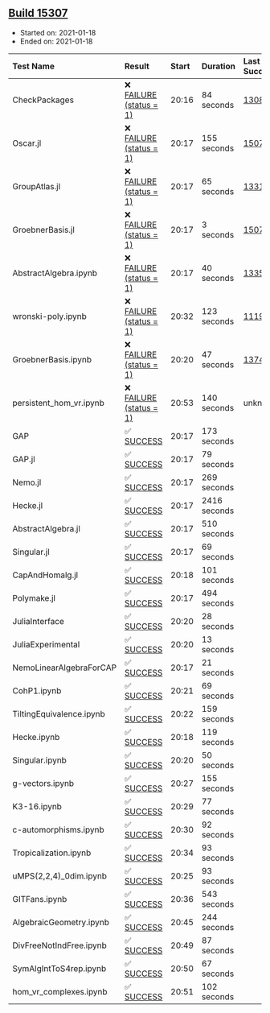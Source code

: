 ## [Build 15307](https://oscarci.mathematik.uni-kl.de/job/oscar/15307/)

* Started on: 2021-01-18
* Ended on: 2021-01-18

| Test Name    | Result | Start | Duration | Last Success | First Failure |
|:-------------|:-------|:------|:---------|:-------------|:--------------|
| CheckPackages | ❌ [FAILURE (status = 1)](https://oscarci.mathematik.uni-kl.de/job/oscar/15307/artifact/logs/build-15307/CheckPackages.log) | 20:16 | 84 seconds | [13085](https://oscarci.mathematik.uni-kl.de/job/oscar/13085/) | [13086](https://oscarci.mathematik.uni-kl.de/job/oscar/13086/) |
| Oscar.jl | ❌ [FAILURE (status = 1)](https://oscarci.mathematik.uni-kl.de/job/oscar/15307/artifact/logs/build-15307/Oscar.jl.log) | 20:17 | 155 seconds | [15079](https://oscarci.mathematik.uni-kl.de/job/oscar/15079/) | [15080](https://oscarci.mathematik.uni-kl.de/job/oscar/15080/) |
| GroupAtlas.jl | ❌ [FAILURE (status = 1)](https://oscarci.mathematik.uni-kl.de/job/oscar/15307/artifact/logs/build-15307/GroupAtlas.jl.log) | 20:17 | 65 seconds | [13311](https://oscarci.mathematik.uni-kl.de/job/oscar/13311/) | [13312](https://oscarci.mathematik.uni-kl.de/job/oscar/13312/) |
| GroebnerBasis.jl | ❌ [FAILURE (status = 1)](https://oscarci.mathematik.uni-kl.de/job/oscar/15307/artifact/logs/build-15307/GroebnerBasis.jl.log) | 20:17 | 3 seconds | [15079](https://oscarci.mathematik.uni-kl.de/job/oscar/15079/) | [15080](https://oscarci.mathematik.uni-kl.de/job/oscar/15080/) |
| AbstractAlgebra.ipynb | ❌ [FAILURE (status = 1)](https://oscarci.mathematik.uni-kl.de/job/oscar/15307/artifact/logs/build-15307/AbstractAlgebra.ipynb.log) | 20:17 | 40 seconds | [13355](https://oscarci.mathematik.uni-kl.de/job/oscar/13355/) | [13356](https://oscarci.mathematik.uni-kl.de/job/oscar/13356/) |
| wronski-poly.ipynb | ❌ [FAILURE (status = 1)](https://oscarci.mathematik.uni-kl.de/job/oscar/15307/artifact/logs/build-15307/wronski-poly.ipynb.log) | 20:32 | 123 seconds | [11192](https://oscarci.mathematik.uni-kl.de/job/oscar/11192/) | [11193](https://oscarci.mathematik.uni-kl.de/job/oscar/11193/) |
| GroebnerBasis.ipynb | ❌ [FAILURE (status = 1)](https://oscarci.mathematik.uni-kl.de/job/oscar/15307/artifact/logs/build-15307/GroebnerBasis.ipynb.log) | 20:20 | 47 seconds | [13748](https://oscarci.mathematik.uni-kl.de/job/oscar/13748/) | [13749](https://oscarci.mathematik.uni-kl.de/job/oscar/13749/) |
| persistent_hom_vr.ipynb | ❌ [FAILURE (status = 1)](https://oscarci.mathematik.uni-kl.de/job/oscar/15307/artifact/logs/build-15307/persistent_hom_vr.ipynb.log) | 20:53 | 140 seconds | unknown | unknown |
| GAP | ✅ [SUCCESS](https://oscarci.mathematik.uni-kl.de/job/oscar/15307/artifact/logs/build-15307/GAP.log) | 20:17 | 173 seconds |  |  |
| GAP.jl | ✅ [SUCCESS](https://oscarci.mathematik.uni-kl.de/job/oscar/15307/artifact/logs/build-15307/GAP.jl.log) | 20:17 | 79 seconds |  |  |
| Nemo.jl | ✅ [SUCCESS](https://oscarci.mathematik.uni-kl.de/job/oscar/15307/artifact/logs/build-15307/Nemo.jl.log) | 20:17 | 269 seconds |  |  |
| Hecke.jl | ✅ [SUCCESS](https://oscarci.mathematik.uni-kl.de/job/oscar/15307/artifact/logs/build-15307/Hecke.jl.log) | 20:17 | 2416 seconds |  |  |
| AbstractAlgebra.jl | ✅ [SUCCESS](https://oscarci.mathematik.uni-kl.de/job/oscar/15307/artifact/logs/build-15307/AbstractAlgebra.jl.log) | 20:17 | 510 seconds |  |  |
| Singular.jl | ✅ [SUCCESS](https://oscarci.mathematik.uni-kl.de/job/oscar/15307/artifact/logs/build-15307/Singular.jl.log) | 20:17 | 69 seconds |  |  |
| CapAndHomalg.jl | ✅ [SUCCESS](https://oscarci.mathematik.uni-kl.de/job/oscar/15307/artifact/logs/build-15307/CapAndHomalg.jl.log) | 20:18 | 101 seconds |  |  |
| Polymake.jl | ✅ [SUCCESS](https://oscarci.mathematik.uni-kl.de/job/oscar/15307/artifact/logs/build-15307/Polymake.jl.log) | 20:17 | 494 seconds |  |  |
| JuliaInterface | ✅ [SUCCESS](https://oscarci.mathematik.uni-kl.de/job/oscar/15307/artifact/logs/build-15307/JuliaInterface.log) | 20:20 | 28 seconds |  |  |
| JuliaExperimental | ✅ [SUCCESS](https://oscarci.mathematik.uni-kl.de/job/oscar/15307/artifact/logs/build-15307/JuliaExperimental.log) | 20:20 | 13 seconds |  |  |
| NemoLinearAlgebraForCAP | ✅ [SUCCESS](https://oscarci.mathematik.uni-kl.de/job/oscar/15307/artifact/logs/build-15307/NemoLinearAlgebraForCAP.log) | 20:17 | 21 seconds |  |  |
| CohP1.ipynb | ✅ [SUCCESS](https://oscarci.mathematik.uni-kl.de/job/oscar/15307/artifact/logs/build-15307/CohP1.ipynb.log) | 20:21 | 69 seconds |  |  |
| TiltingEquivalence.ipynb | ✅ [SUCCESS](https://oscarci.mathematik.uni-kl.de/job/oscar/15307/artifact/logs/build-15307/TiltingEquivalence.ipynb.log) | 20:22 | 159 seconds |  |  |
| Hecke.ipynb | ✅ [SUCCESS](https://oscarci.mathematik.uni-kl.de/job/oscar/15307/artifact/logs/build-15307/Hecke.ipynb.log) | 20:18 | 119 seconds |  |  |
| Singular.ipynb | ✅ [SUCCESS](https://oscarci.mathematik.uni-kl.de/job/oscar/15307/artifact/logs/build-15307/Singular.ipynb.log) | 20:20 | 50 seconds |  |  |
| g-vectors.ipynb | ✅ [SUCCESS](https://oscarci.mathematik.uni-kl.de/job/oscar/15307/artifact/logs/build-15307/g-vectors.ipynb.log) | 20:27 | 155 seconds |  |  |
| K3-16.ipynb | ✅ [SUCCESS](https://oscarci.mathematik.uni-kl.de/job/oscar/15307/artifact/logs/build-15307/K3-16.ipynb.log) | 20:29 | 77 seconds |  |  |
| c-automorphisms.ipynb | ✅ [SUCCESS](https://oscarci.mathematik.uni-kl.de/job/oscar/15307/artifact/logs/build-15307/c-automorphisms.ipynb.log) | 20:30 | 92 seconds |  |  |
| Tropicalization.ipynb | ✅ [SUCCESS](https://oscarci.mathematik.uni-kl.de/job/oscar/15307/artifact/logs/build-15307/Tropicalization.ipynb.log) | 20:34 | 93 seconds |  |  |
| uMPS(2,2,4)_0dim.ipynb | ✅ [SUCCESS](https://oscarci.mathematik.uni-kl.de/job/oscar/15307/artifact/logs/build-15307/uMPS-2-2-4-_0dim.ipynb.log) | 20:25 | 93 seconds |  |  |
| GITFans.ipynb | ✅ [SUCCESS](https://oscarci.mathematik.uni-kl.de/job/oscar/15307/artifact/logs/build-15307/GITFans.ipynb.log) | 20:36 | 543 seconds |  |  |
| AlgebraicGeometry.ipynb | ✅ [SUCCESS](https://oscarci.mathematik.uni-kl.de/job/oscar/15307/artifact/logs/build-15307/AlgebraicGeometry.ipynb.log) | 20:45 | 244 seconds |  |  |
| DivFreeNotIndFree.ipynb | ✅ [SUCCESS](https://oscarci.mathematik.uni-kl.de/job/oscar/15307/artifact/logs/build-15307/DivFreeNotIndFree.ipynb.log) | 20:49 | 87 seconds |  |  |
| SymAlgIntToS4rep.ipynb | ✅ [SUCCESS](https://oscarci.mathematik.uni-kl.de/job/oscar/15307/artifact/logs/build-15307/SymAlgIntToS4rep.ipynb.log) | 20:50 | 67 seconds |  |  |
| hom_vr_complexes.ipynb | ✅ [SUCCESS](https://oscarci.mathematik.uni-kl.de/job/oscar/15307/artifact/logs/build-15307/hom_vr_complexes.ipynb.log) | 20:51 | 102 seconds |  |  |
